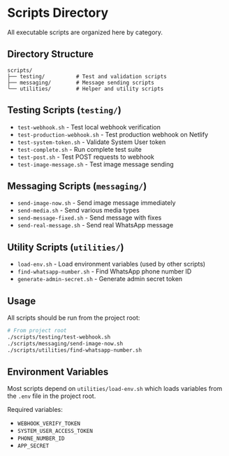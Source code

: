 # Scripts Directory

All executable scripts are organized here by category.

## Directory Structure

```
scripts/
├── testing/          # Test and validation scripts
├── messaging/        # Message sending scripts
└── utilities/        # Helper and utility scripts
```

## Testing Scripts (`testing/`)

- `test-webhook.sh` - Test local webhook verification
- `test-production-webhook.sh` - Test production webhook on Netlify
- `test-system-token.sh` - Validate System User token
- `test-complete.sh` - Run complete test suite
- `test-post.sh` - Test POST requests to webhook
- `test-image-message.sh` - Test image message sending

## Messaging Scripts (`messaging/`)

- `send-image-now.sh` - Send image message immediately
- `send-media.sh` - Send various media types
- `send-message-fixed.sh` - Send message with fixes
- `send-real-message.sh` - Send real WhatsApp message

## Utility Scripts (`utilities/`)

- `load-env.sh` - Load environment variables (used by other scripts)
- `find-whatsapp-number.sh` - Find WhatsApp phone number ID
- `generate-admin-secret.sh` - Generate admin secret token

## Usage

All scripts should be run from the project root:

```bash
# From project root
./scripts/testing/test-webhook.sh
./scripts/messaging/send-image-now.sh
./scripts/utilities/find-whatsapp-number.sh
```

## Environment Variables

Most scripts depend on `utilities/load-env.sh` which loads variables from the `.env` file in the project root.

Required variables:
- `WEBHOOK_VERIFY_TOKEN`
- `SYSTEM_USER_ACCESS_TOKEN`
- `PHONE_NUMBER_ID`
- `APP_SECRET`